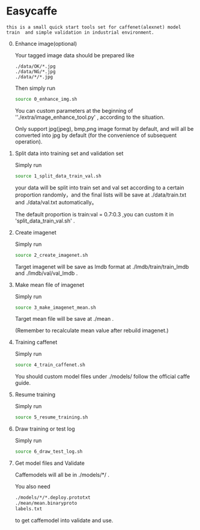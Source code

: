 # Easycaffe

	this is a small quick start tools set for caffenet(alexnet) model train  and simple validation in industrial environment.

 0. Enhance image(optional)

       Your tagged image data should be prepared like 

       	./data/OK/*.jpg
       	./data/NG/*.jpg
       	./data/*/*.jpg
       Then simply run 

       ```bash
       source 0_enhance_img.sh
       ```

       You can custom parameters at the beginning of ''./extra/image_enhance_tool.py' , according to the situation.

       Only support jpg(jpeg), bmp,png image format by default, and will all be converted into jpg by default (for the convenience of subsequent operation).

 1. Split data into training set and validation set

      Simply run

      ```bash
      source 1_split_data_train_val.sh
      ```

      your data will be split into train set and val set according to a certain proportion randomly，and the final lists will be save at ./data/train.txt and ./data/val.txt automatically。

      The default proportion is train:val = 0.7:0.3 ,you can custom it in 'split_data_train_val.sh' .

 2. Create imagenet

      Simply run

      ```bash
      source 2_create_imagenet.sh
      ```

      Target imagenet will be save as lmdb format at ./lmdb/train/train_lmdb and ./lmdb/val/val_lmdb .

 3. Make mean file of imagenet

      Simply run

      ```bash
      source 3_make_imagenet_mean.sh
      ```

      Target mean file will be save at ./mean .

      (Remember to recalculate mean value after rebuild imagenet.)

 4. Training caffenet

      Simply run

      ```bash
      source 4_train_caffenet.sh
      ```

      You should custom model files under ./models/ follow the official caffe guide.

 5. Resume training

      Simply run

      ```bash
      source 5_resume_training.sh
      ```

 6. Draw training or test log

      Simply run

      ```bash
      source 6_draw_test_log.sh
      ```

 7. Get model files and Validate

      Caffemodels will all  be in ./models/*/ .

      You also need 

      ```bash
      ./models/*/*.deploy.prototxt
      ./mean/mean.binaryproto
      labels.txt
      ```

      to get caffemodel into validate and use.